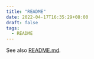 ```yaml
---
title: "README"
date: 2022-04-17T16:35:29+08:00
draft: false
tags:
  - README
---
```


See also [README.md](https://github.com/razonyang/hugo-theme-bootstrap-skeleton/blob/main/README.md).

<!--more-->

